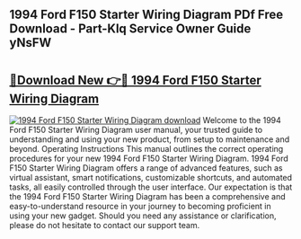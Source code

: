 ## 1994 Ford F150 Starter Wiring Diagram PDf Free Download - Part-Klq Service Owner Guide yNsFW

# <h2><a href="http://dfreml.blite.top/?on=1994+Ford+F150+Starter+Wiring+Diagram">🔗Download New 👉🔴 1994 Ford F150 Starter Wiring Diagram</a></h2>

[![1994 Ford F150 Starter Wiring Diagram download](https://i.imgur.com/lujVjoI.png)](http://dfreml.blite.top/?on=1994+Ford+F150+Starter+Wiring+Diagram)
Welcome to the 1994 Ford F150 Starter Wiring Diagram user manual, your trusted guide to understanding and using your new product, from setup to maintenance and beyond. Operating Instructions This manual outlines the correct operating procedures for your new 1994 Ford F150 Starter Wiring Diagram. 1994 Ford F150 Starter Wiring Diagram offers a range of advanced features, such as virtual assistant, smart notifications, customizable shortcuts, and automated tasks, all easily controlled through the user interface. Our expectation is that the 1994 Ford F150 Starter Wiring Diagram has been a comprehensive and easy-to-understand resource in your journey to becoming proficient in using your new gadget. Should you need any assistance or clarification, please do not hesitate to contact our support team.
